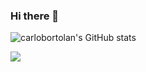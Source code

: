 ### Hi there 👋
![carlobortolan's GitHub stats](https://github-readme-stats.vercel.app/api?username=carlobortolan&count_private=true&hide=contribs&show_icons=true&theme=THEME_NAME)


<picture>
<source 
  srcset="https://github-readme-stats.vercel.app/api?username=carlobortolan&count_private=true&show_icons=true&theme=algolia&hide=contribs"
  media="(prefers-color-scheme: dark)"
/>
<source
  srcset="https://github-readme-stats.vercel.app/api?username=carlobortolan&count_private=true&show_icons=true&hide=contribs"
  media="(prefers-color-scheme: light), (prefers-color-scheme: no-preference)"
/>
<img src="https://github-readme-stats.vercel.app/api?username=carlobortolan&count_private=true&show_icons=true&hide=contribs" />
</picture>
